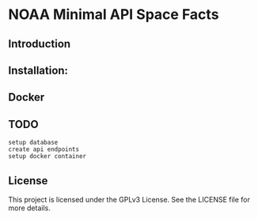 # NOAA Minimal API Space Facts

## Introduction

## Installation:

## Docker

## TODO
    setup database 
    create api endpoints
    setup docker container
    

## License

This project is licensed under the GPLv3 License. See the LICENSE file for more details.
